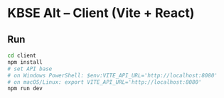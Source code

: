 
# KBSE Alt – Client (Vite + React)

## Run
```bash
cd client
npm install
# set API base
# on Windows PowerShell: $env:VITE_API_URL='http://localhost:8080'
# on macOS/Linux: export VITE_API_URL='http://localhost:8080'
npm run dev
```

